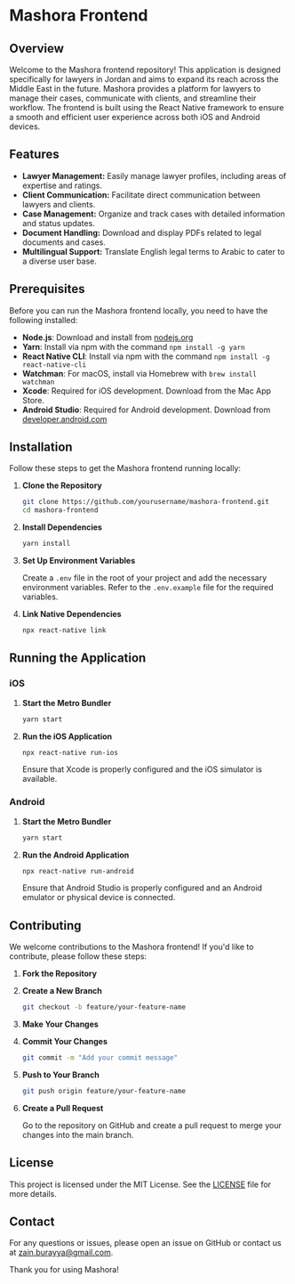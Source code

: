 # Mashora Frontend

## Overview

Welcome to the Mashora frontend repository! This application is designed specifically for lawyers in Jordan and aims to expand its reach across the Middle East in the future. Mashora provides a platform for lawyers to manage their cases, communicate with clients, and streamline their workflow. The frontend is built using the React Native framework to ensure a smooth and efficient user experience across both iOS and Android devices.

## Features

- **Lawyer Management:** Easily manage lawyer profiles, including areas of expertise and ratings.
- **Client Communication:** Facilitate direct communication between lawyers and clients.
- **Case Management:** Organize and track cases with detailed information and status updates.
- **Document Handling:** Download and display PDFs related to legal documents and cases.
- **Multilingual Support:** Translate English legal terms to Arabic to cater to a diverse user base.

## Prerequisites

Before you can run the Mashora frontend locally, you need to have the following installed:

- **Node.js**: Download and install from [nodejs.org](https://nodejs.org/)
- **Yarn**: Install via npm with the command `npm install -g yarn`
- **React Native CLI**: Install via npm with the command `npm install -g react-native-cli`
- **Watchman**: For macOS, install via Homebrew with `brew install watchman`
- **Xcode**: Required for iOS development. Download from the Mac App Store.
- **Android Studio**: Required for Android development. Download from [developer.android.com](https://developer.android.com/studio)

## Installation

Follow these steps to get the Mashora frontend running locally:

1. **Clone the Repository**

   ```sh
   git clone https://github.com/yourusername/mashora-frontend.git
   cd mashora-frontend
   ```

2. **Install Dependencies**

   ```sh
   yarn install
   ```

3. **Set Up Environment Variables**

   Create a `.env` file in the root of your project and add the necessary environment variables. Refer to the `.env.example` file for the required variables.

4. **Link Native Dependencies**

   ```sh
   npx react-native link
   ```

## Running the Application

### iOS

1. **Start the Metro Bundler**

   ```sh
   yarn start
   ```

2. **Run the iOS Application**

   ```sh
   npx react-native run-ios
   ```

   Ensure that Xcode is properly configured and the iOS simulator is available.

### Android

1. **Start the Metro Bundler**

   ```sh
   yarn start
   ```

2. **Run the Android Application**

   ```sh
   npx react-native run-android
   ```

   Ensure that Android Studio is properly configured and an Android emulator or physical device is connected.

## Contributing

We welcome contributions to the Mashora frontend! If you'd like to contribute, please follow these steps:

1. **Fork the Repository**

2. **Create a New Branch**

   ```sh
   git checkout -b feature/your-feature-name
   ```

3. **Make Your Changes**

4. **Commit Your Changes**

   ```sh
   git commit -m "Add your commit message"
   ```

5. **Push to Your Branch**

   ```sh
   git push origin feature/your-feature-name
   ```

6. **Create a Pull Request**

   Go to the repository on GitHub and create a pull request to merge your changes into the main branch.

## License

This project is licensed under the MIT License. See the [LICENSE](LICENSE) file for more details.

## Contact

For any questions or issues, please open an issue on GitHub or contact us at zain.burayya@gmail.com.

Thank you for using Mashora!
